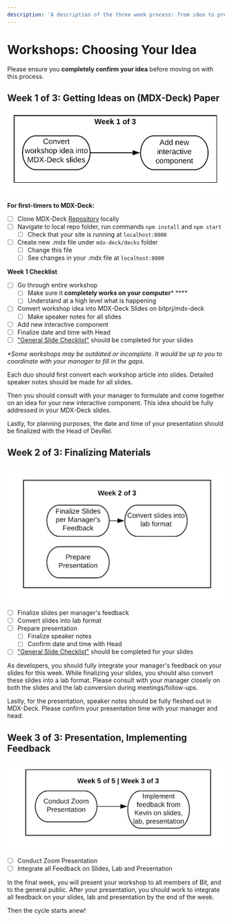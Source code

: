 ```yaml
---
description: 'A description of the three week process: from idea to presentation.'
---
```


# Workshops: Choosing Your Idea

Please ensure you **completely confirm your idea** before moving on with this process.

## Week 1 of 3: Getting Ideas on \(MDX-Deck\) Paper

![](../../../.gitbook/assets/workshop-flowchart-page-3.png)

**For first-timers to MDX-Deck:**

* [ ] Clone MDX-Deck [Repository](https://github.com/bitprj/mdx-deck) locally
* [ ] Navigate to local repo folder, run commands `npm install` and `npm start`
  * [ ] Check that your site is running at `localhost:8000`
* [ ] Create new .mdx file under `mdx-deck/decks` folder
  * [ ] Change this file
  * [ ] See changes in your .mdx file at `localhost:8000`

**Week 1 Checklist**

* [ ] Go through entire workshop
  * [ ] Make sure it **completely works on your computer**\* ****
  * [ ] Understand at a high level what is happening
* [ ] Convert workshop idea into MDX-Deck Slides on bitprj/mdx-deck
  * [ ] Make speaker notes for all slides
* [ ] Add new interactive component
* [ ] Finalize date and time with Head
* [ ] ["General Slide Checklist"](./#general-slide-checklist) should be completed for your slides

_\*Some workshops may be outdated or incomplete. It would be up to you to coordinate with your manager to fill in the gaps._

Each duo should first convert each workshop article into slides. Detailed speaker notes should be made for all slides.

Then you should consult with your manager to formulate and come together on an idea for your new interactive component. This idea should be fully addressed in your MDX-Deck slides.

Lastly, for planning purposes, the date and time of your presentation should be finalized with the Head of DevRel.

## Week 2 of 3: Finalizing Materials

![](../../../.gitbook/assets/workshop-flowchart-page-4%20%281%29.png)

* [ ] Finalize slides per manager's feedback
* [ ] Convert slides into lab format
* [ ] Prepare presentation
  * [ ] Finalize speaker notes
  * [ ] Confirm date and time with Head
* [ ] ["General Slide Checklist"](./#general-slide-checklist) should be completed for your slides

As developers, you should fully integrate your manager's feedback on your slides for this week. While finalizing your slides, you should also convert these slides into a lab format. Please consult with your manager closely on both the slides and the lab conversion during meetings/follow-ups.

Lastly, for the presentation, speaker notes should be fully fleshed out in MDX-Deck. Please confirm your presentation time with your manager and head.

## Week 3 of 3: Presentation, Implementing Feedback

![](../../../.gitbook/assets/workshop-flowchart-page-5.png)

* [ ] Conduct Zoom Presentation
* [ ] Integrate all Feedback on Slides, Lab and Presentation

In the final week, you will present your workshop to all members of Bit, and to the general public. After your presentation, you should work to integrate all feedback on your slides, lab and presentation by the end of the week.

Then the cycle starts anew!

